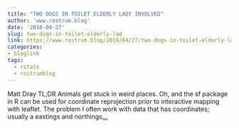 ```yaml
---
title: "TWO DOGS IN TOILET ELDERLY LADY INVOLVED"
author: 'www.rostrum.blog'
date: '2018-04-27'
slug: two-dogs-in-toilet-elderly-lad
link: https://www.rostrum.blog/2018/04/27/two-dogs-in-toilet-elderly-lady-involved/
categories:
- bloglink
tags:
  - rstats
  - rostrumblog
---
```


Matt Dray TL;DR Animals get stuck in weird places. Oh, and the sf package in R can be used for coordinate reprojection prior to interactive mapping with leaflet. The problem I often work with data that has coordinates; usually a eastings and northings[... <i class="fas fa-external-link-alt"></i>](https://www.rostrum.blog/2018/04/27/two-dogs-in-toilet-elderly-lady-involved/)

